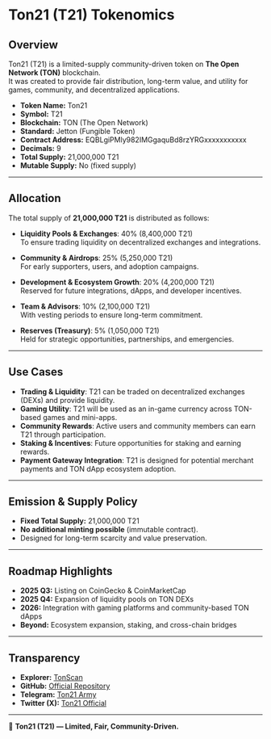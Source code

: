 # Ton21 (T21) Tokenomics

## Overview
Ton21 (T21) is a limited-supply community-driven token on **The Open Network (TON)** blockchain.  
It was created to provide fair distribution, long-term value, and utility for games, community, and decentralized applications.

- **Token Name:** Ton21  
- **Symbol:** T21  
- **Blockchain:** TON (The Open Network)  
- **Standard:** Jetton (Fungible Token)  
- **Contract Address:** EQBLgiPMly982IMGgaquBd8rzYRGxxxxxxxxxxx  
- **Decimals:** 9  
- **Total Supply:** 21,000,000 T21  
- **Mutable Supply:** No (fixed supply)

---

## Allocation
The total supply of **21,000,000 T21** is distributed as follows:

- **Liquidity Pools & Exchanges**: 40% (8,400,000 T21)  
  To ensure trading liquidity on decentralized exchanges and integrations.  

- **Community & Airdrops**: 25% (5,250,000 T21)  
  For early supporters, users, and adoption campaigns.  

- **Development & Ecosystem Growth**: 20% (4,200,000 T21)  
  Reserved for future integrations, dApps, and developer incentives.  

- **Team & Advisors**: 10% (2,100,000 T21)  
  With vesting periods to ensure long-term commitment.  

- **Reserves (Treasury)**: 5% (1,050,000 T21)  
  Held for strategic opportunities, partnerships, and emergencies.  

---

## Use Cases
- **Trading & Liquidity**: T21 can be traded on decentralized exchanges (DEXs) and provide liquidity.  
- **Gaming Utility**: T21 will be used as an in-game currency across TON-based games and mini-apps.  
- **Community Rewards**: Active users and community members can earn T21 through participation.  
- **Staking & Incentives**: Future opportunities for staking and earning rewards.  
- **Payment Gateway Integration**: T21 is designed for potential merchant payments and TON dApp ecosystem adoption.  

---

## Emission & Supply Policy
- **Fixed Total Supply:** 21,000,000 T21  
- **No additional minting possible** (immutable contract).  
- Designed for long-term scarcity and value preservation.  

---

## Roadmap Highlights
- **2025 Q3:** Listing on CoinGecko & CoinMarketCap  
- **2025 Q4:** Expansion of liquidity pools on TON DEXs  
- **2026:** Integration with gaming platforms and community-based TON dApps  
- **Beyond:** Ecosystem expansion, staking, and cross-chain bridges  

---

## Transparency
- **Explorer:** [TonScan](https://tonscan.org/token/EQBLgiPMly982IMGgaquBd8rzYRGxxxxxxxxxxx)  
- **GitHub:** [Official Repository](https://github.com/VLADIMIRVLE/ton21_official)  
- **Telegram:** [Ton21 Army](https://t.me/Ton21_Army)  
- **Twitter (X):** [Ton21 Official](https://twitter.com/Ton21_Official)  

---

💎 **Ton21 (T21) — Limited, Fair, Community-Driven.**
